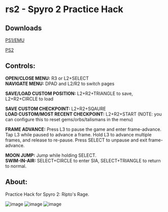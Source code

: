 # rs2 - Spyro 2 Practice Hack
## Downloads
[PS1/EMU](https://github.com/retro-git/rs2/releases/download/v1.0/spyro2_rs2_1.0-ps1.zip)

[PS2](https://github.com/retro-git/rs2/releases/download/v1.0/spyro2_rs2_1.0-ps2.zip)

## Controls:
**OPEN/CLOSE MENU:** R3 or L2+SELECT\
**NAVIGATE MENU:** DPAD and L2/R2 to switch pages

**SAVE/LOAD CUSTOM POSITION:** L2+R2+TRIANGLE to save, L2+R2+CIRCLE to load

**SAVE CUSTOM CHECKPOINT:** L2+R2+SQAURE\
**LOAD CUSTOM/MOST RECENT CHECKPOINT:** L2+R2+START (NOTE: you can configure this to reset gems/orbs/talismans in the menu)

**FRAME ADVANCE:** Press L3 to pause the game and enter frame-advance. Tap L3 while paused to advance a frame. Hold L3 to advance multiple frames, and release to re-pause. Press SELECT to unpause and exit frame-advance.

**MOON JUMP:** Jump while holding SELECT.\
**SWIM-IN-AIR:** SELECT+CIRCLE to enter SIA, SELECT+TRIANGLE to return to normal.

## About:
Practice Hack for Spyro 2: Ripto's Rage.

![image](https://user-images.githubusercontent.com/43223593/187248557-94a84975-9055-4912-8724-ec1619c22799.png)
![image](https://user-images.githubusercontent.com/43223593/187282905-2fdaec79-1161-42db-b895-7c094f19f11d.png)
![image](https://user-images.githubusercontent.com/43223593/187282978-f106013a-0a2c-4cb9-ae58-fa6c004761c5.png)
